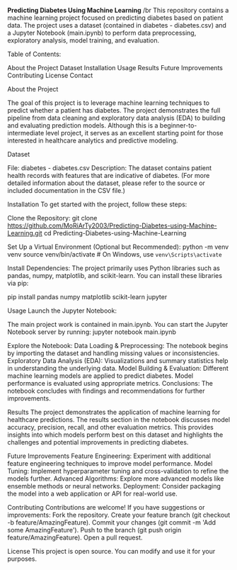 **Predicting Diabetes Using Machine Learning**
/br
This repository contains a machine learning project focused on predicting diabetes based on patient data. The project uses a dataset (contained in diabetes - diabetes.csv) and a Jupyter Notebook (main.ipynb) to perform data preprocessing, exploratory analysis, model training, and evaluation.

Table of Contents:

About the Project
Dataset
Installation
Usage
Results
Future Improvements
Contributing
License
Contact

About the Project

The goal of this project is to leverage machine learning techniques to predict whether a patient has diabetes. The project demonstrates the full pipeline from data cleaning and exploratory data analysis (EDA) to building and evaluating prediction models. Although this is a beginner-to-intermediate level project, it serves as an excellent starting point for those interested in healthcare analytics and predictive modeling.

Dataset

File: diabetes - diabetes.csv
Description: The dataset contains patient health records with features that are indicative of diabetes. (For more detailed information about the dataset, please refer to the source or included documentation in the CSV file.)

Installation
To get started with the project, follow these steps:

Clone the Repository:
git clone https://github.com/MoRiArTy2003/Predicting-Diabetes-using-Machine-Learning.git
cd Predicting-Diabetes-using-Machine-Learning

Set Up a Virtual Environment (Optional but Recommended):
python -m venv venv
source venv/bin/activate  # On Windows, use `venv\Scripts\activate`

Install Dependencies:
The project primarily uses Python libraries such as pandas, numpy, matplotlib, and scikit-learn. You can install these libraries via pip:

pip install pandas numpy matplotlib scikit-learn jupyter

Usage
Launch the Jupyter Notebook:

The main project work is contained in main.ipynb. You can start the Jupyter Notebook server by running:
jupyter notebook main.ipynb

Explore the Notebook:
Data Loading & Preprocessing: The notebook begins by importing the dataset and handling missing values or inconsistencies.
Exploratory Data Analysis (EDA): Visualizations and summary statistics help in understanding the underlying data.
Model Building & Evaluation: Different machine learning models are applied to predict diabetes. Model performance is evaluated using appropriate metrics.
Conclusions: The notebook concludes with findings and recommendations for further improvements.

Results
The project demonstrates the application of machine learning for healthcare predictions. The results section in the notebook discusses model accuracy, precision, recall, and other evaluation metrics. This provides insights into which models perform best on this dataset and highlights the challenges and potential improvements in predicting diabetes.

Future Improvements
Feature Engineering: Experiment with additional feature engineering techniques to improve model performance.
Model Tuning: Implement hyperparameter tuning and cross-validation to refine the models further.
Advanced Algorithms: Explore more advanced models like ensemble methods or neural networks.
Deployment: Consider packaging the model into a web application or API for real-world use.

Contributing
Contributions are welcome! If you have suggestions or improvements:
Fork the repository.
Create your feature branch (git checkout -b feature/AmazingFeature).
Commit your changes (git commit -m 'Add some AmazingFeature').
Push to the branch (git push origin feature/AmazingFeature).
Open a pull request.

License
This project is open source. You can modify and use it for your purposes.

